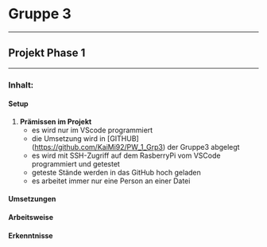 # Gruppe 3
---
## Projekt Phase 1
---
### Inhalt:
#### Setup
1. __Prämissen im Projekt__
    - es wird nur im VScode programmiert
    - die Umsetzung wird in [GITHUB] (https://github.com/KaiMi92/PW_1_Grp3) der Gruppe3 abgelegt
    - es wird mit SSH-Zugriff auf dem RasberryPi vom VSCode programmiert und getestet
    - geteste Stände werden in das GitHub hoch geladen
    - es arbeitet immer nur eine Person an einer Datei 

#### Umsetzungen
#### Arbeitsweise
#### Erkenntnisse
